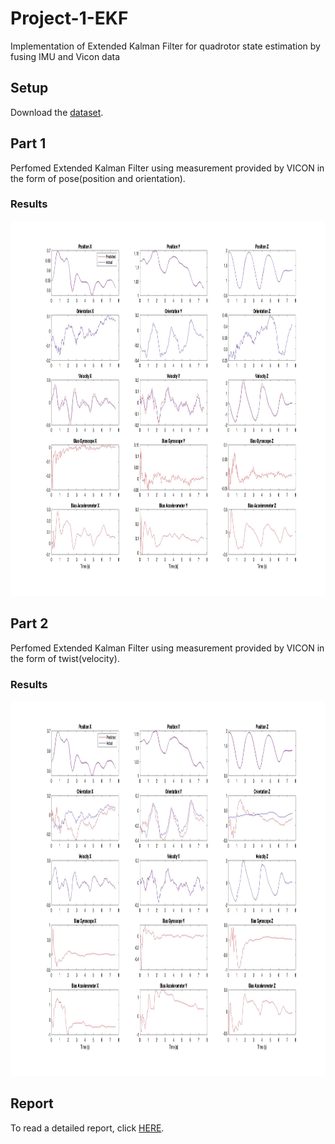 # Project-1-EKF
Implementation of Extended Kalman Filter for quadrotor state estimation by fusing IMU and Vicon data

## Setup
Download the [dataset](https://drive.google.com/uc?export=download&id=1Lb3spfN2pWJxw6UBiNjGD65PiUzzj0yH).
## Part 1
Perfomed Extended Kalman Filter using measurement provided by VICON in the form of pose(position and orientation).

### Results
<p align = 'center'><img src ='assets/EKF1.jpg' width="1000" height="600" ></p> 

## Part 2
Perfomed Extended Kalman Filter using measurement provided by VICON in the form of twist(velocity).

### Results
<p align = 'center'><img src ='assets/EKF2.jpg' width="1000" height="600" ></p> 

## Report
To read a detailed report, click [HERE](assets/Report.pdf).
